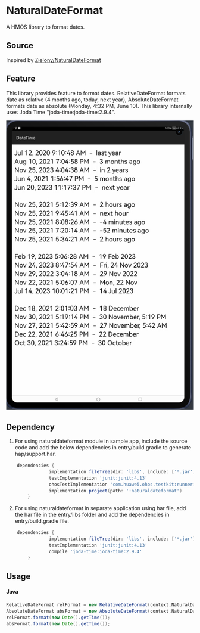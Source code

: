 # NaturalDateFormat

A HMOS library to format dates. 

## Source
Inspired by [ZieIony/NaturalDateFormat](https://github.com/ZieIony/NaturalDateFormat) 

## Feature
This library provides feature to format dates. RelativeDateFormat formats date as relative (4 months ago, today, next year), AbsoluteDateFormat formats date as absolute (Monday, 4:32 PM, June 10). This library internally uses Joda Time "joda-time:joda-time:2.9.4".

![](screenshots/NaturalDateFormat.png)
## Dependency
1. For using naturaldateformat module in sample app, include the source code and add the below dependencies in entry/build.gradle to generate hap/support.har.
```groovy
	dependencies {
                implementation fileTree(dir: 'libs', include: ['*.jar', '*.har'])
                testImplementation 'junit:junit:4.13'
                ohosTestImplementation 'com.huawei.ohos.testkit:runner:1.0.0.100'
                implementation project(path: ':naturaldateformat')
        }
```
2. For using naturaldateformat in separate application using har file, add the har file in the entry/libs folder and add the dependencies in entry/build.gradle file.
```groovy
	dependencies {
                implementation fileTree(dir: 'libs', include: ['*.jar'])
                testImplementation 'junit:junit:4.13'
                compile 'joda-time:joda-time:2.9.4'
        }
```


## Usage

#### Java
```java
RelativeDateFormat relFormat = new RelativeDateFormat(context,NaturalDateFormat.DATE);
AbsoluteDateFormat absFormat = new AbsoluteDateFormat(context,NaturalDateFormat.DATE | NaturalDateFormat.HOURS | NaturalDateFormat.MINUTES);
relFormat.format(new Date().getTime());
absFormat.format(new Date().getTime());
```


